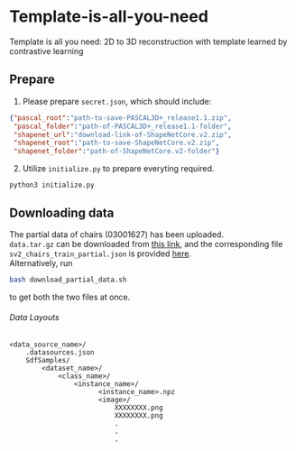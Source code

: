 # Template-is-all-you-need
Template is all you need: 2D to 3D reconstruction with template learned by contrastive learning

## Prepare
1. Please prepare `secret.json`, which should include:
```json
{"pascal_root":"path-to-save-PASCAL3D+_release1.1.zip",
 "pascal_folder":"path-of-PASCAL3D+_release1.1-folder",
 "shapenet_url":"download-link-of-ShapeNetCore.v2.zip",
 "shapenet_root":"path-to-save-ShapeNetCore.v2.zip",
 "shapenet_folder":"path-of-ShapeNetCore.v2-folder"}
```
2. Utilize `initialize.py` to prepare everyting required.
```script
python3 initialize.py
```

## Downloading data
The partial data of chairs (03001627) has been uploaded.  
`data.tar.gz` can be downloaded from 
[this link](https://drive.google.com/file/d/1xf8V3aHtaTNdl6Gq8inBu15MpYSHNzWa/view?usp=sharing), 
and the corresponding file `sv2_chairs_train_partial.json` is provided 
[here](https://drive.google.com/file/d/1ZZ0JBGgCotW4YwBsaZpkhomlzpJDfukB/view?usp=sharing).  
Alternatively, run 
```bash
bash download_partial_data.sh
```
to get both the two files at once.

###### Data Layouts
```script
<data_source_name>/
    .datasources.json
    SdfSamples/
        <dataset_name>/
            <class_name>/
                <instance_name>/
                      <instance_name>.npz
                      <image>/
                          XXXXXXXX.png
                          XXXXXXXX.png
                          .
                          .
                          .
                              
```
